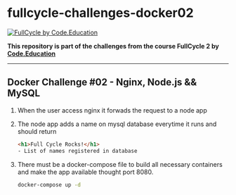 # fullcycle-challenges-docker02
[![FullCycle by Code.Education](https://portal.code.education/bundles/sonbase/img/lms/LogoFCCode.png?32)](https://code.education)

**This repository is part of the challenges from the course FullCycle 2 by [Code.Education](https://code.education)**

---

## Docker Challenge #02 - Nginx, Node.js && MySQL

1. When the user access nginx it forwads the request to a node app

1. The node app adds a name on mysql database everytime it runs and should return
    ```html
    <h1>Full Cycle Rocks!</h1>
    - List of names registered in database
    ```
1. There must be a docker-compose file to build all necessary containers and make the app available thought port 8080.
    ```sh
    docker-compose up -d
    ```
